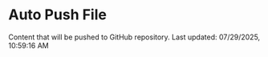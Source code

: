 # Auto Push File

Content that will be pushed to GitHub repository.
Last updated: 07/29/2025, 10:59:16 AM